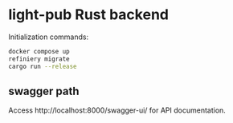 # light-pub Rust backend

Initialization commands:
``` bash
docker compose up
refiniery migrate
cargo run --release
```

## swagger path

Access http://localhost:8000/swagger-ui/ for API documentation.